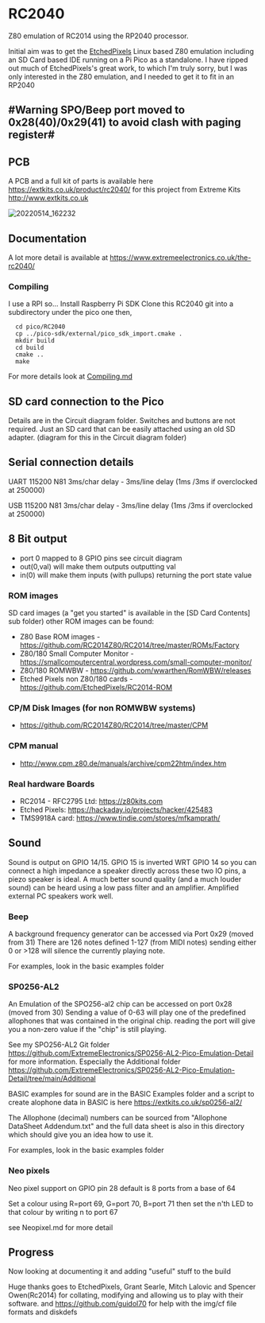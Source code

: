 # RC2040

Z80 emulation of RC2014 using the RP2040 processor.

Initial aim was to get the [EtchedPixels](https://github.com/EtchedPixels) Linux based Z80 emulation including an SD Card based IDE running on a Pi Pico as a standalone.
I have ripped out much of EtchedPixels's great work, to which I'm truly sorry, but I was only interested in the Z80 emulation, and I needed to get it to fit in an RP2040

## #Warning SPO/Beep port moved to 0x28(40)/0x29(41) to avoid clash with paging register# 

## PCB
A PCB and a full kit of parts is available here https://extkits.co.uk/product/rc2040/ for this project from Extreme Kits http://www.extkits.co.uk 

![20220514_162232](https://user-images.githubusercontent.com/102665314/168440015-87bc3225-e370-4dfc-a1a9-9be01d625213.jpg)

## Documentation

A lot more detail is available at https://www.extremeelectronics.co.uk/the-rc2040/

### Compiling

I use a RPI so...
Install Raspberry Pi SDK
Clone this RC2040 git into a subdirectory under the pico one then,

```shell
  cd pico/RC2040
  cp ../pico-sdk/external/pico_sdk_import.cmake .
  mkdir build
  cd build
  cmake ..
  make
 ```

For more details look at [Compiling.md](Compiling.md)

## SD card connection to the Pico

Details are in the Circuit diagram folder. Switches and buttons are not required. Just an SD card that can be easily attached using an old SD adapter. (diagram for this in the Circuit diagram folder)

## Serial connection details

UART 115200 N81 3ms/char delay - 3ms/line delay (1ms /3ms if overclocked at 250000)

USB  115200 N81 3ms/char delay - 3ms/line delay (1ms /3ms if overclocked at 250000)

## 8 Bit output

- port 0 mapped to 8 GPIO pins see circuit diagram
- out(0,val) will make them outputs outputting val
- in(0) will make them inputs (with pullups) returning the port state value

### ROM images

SD card images (a "get you started" is available in the [SD Card Contents] sub folder) other ROM images can be found:

- Z80 Base ROM images - https://github.com/RC2014Z80/RC2014/tree/master/ROMs/Factory
- Z80/180 Small Computer Monitor - https://smallcomputercentral.wordpress.com/small-computer-monitor/
- Z80/180 ROMWBW - https://github.com/wwarthen/RomWBW/releases
- Etched Pixels non Z80/180 cards - https://github.com/EtchedPixels/RC2014-ROM

### CP/M Disk Images (for non ROMWBW systems)

- https://github.com/RC2014Z80/RC2014/tree/master/CPM

### CPM manual

- http://www.cpm.z80.de/manuals/archive/cpm22htm/index.htm

### Real hardware Boards

- RC2014 - RFC2795 Ltd: https://z80kits.com
- Etched Pixels: https://hackaday.io/projects/hacker/425483
- TMS9918A card: https://www.tindie.com/stores/mfkamprath/

## Sound

Sound is output on GPIO 14/15. GPIO 15 is inverted WRT GPIO 14 so you can connect a high impedance a speaker directly across these two IO pins, a piezo speaker is ideal. A much better sound quality (and a much louder sound) can be heard using a low pass filter and an amplifier. Amplified external PC speakers work well.

### Beep

A background frequency generator can be accessed via Port 0x29 (moved from 31)
There are 126 notes defined 1-127 (from MIDI notes) sending either 0 or >128 will silence the currently playing note.

For examples, look in the basic examples folder

### SP0256-AL2

An Emulation of the SPO256-al2 chip can be accessed on port 0x28 (moved from 30)
Sending a value of 0-63 will play one of the predefined allophones that was contained in the original chip.
reading the port will give you a non-zero value if the "chip" is still playing.

See my SPO256-AL2 Git folder https://github.com/ExtremeElectronics/SP0256-AL2-Pico-Emulation-Detail for more information.
Especially the Additional folder https://github.com/ExtremeElectronics/SP0256-AL2-Pico-Emulation-Detail/tree/main/Additional

BASIC examples for sound are in the BASIC Examples folder and a script to create alophone data in BASIC is here https://extkits.co.uk/sp0256-al2/

The Allophone (decimal) numbers can be sourced from "Allophone DataSheet Addendum.txt" and the full data sheet is also in this directory which should give you an idea how to use it.

For examples, look in the basic examples folder

### Neo pixels
Neo pixel support on GPIO pin 28
default is 8 ports from a base of 64 

Set a colour using R=port 69, G=port 70, B=port 71
then set the n'th LED to that colour by writing n to port 67 

see Neopixel.md for more detail


## Progress

Now looking at documenting it and adding "useful" stuff to the build

Huge thanks goes to EtchedPixels, Grant Searle, Mitch Lalovic and Spencer Owen(Rc2014) for collating, modifying and allowing us to play with their software. and https://github.com/guidol70 for help with the img/cf file formats and diskdefs
